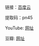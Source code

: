 链接：[百度云](https://pan.baidu.com/s/1LUVeE9vp6nEPLeOnuhr-xw&shfl=sharepset) 

提取码：pn45 

YouTube: [网址](https://www.youtube.com/channel/UCL2fYKN5s8FN9C6bjiPO-mw)

豆瓣: [网址](https://movie.douban.com/subject/26904137/)